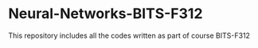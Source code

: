 # Neural-Networks-BITS-F312
This repository includes all the codes written as part of course BITS-F312
